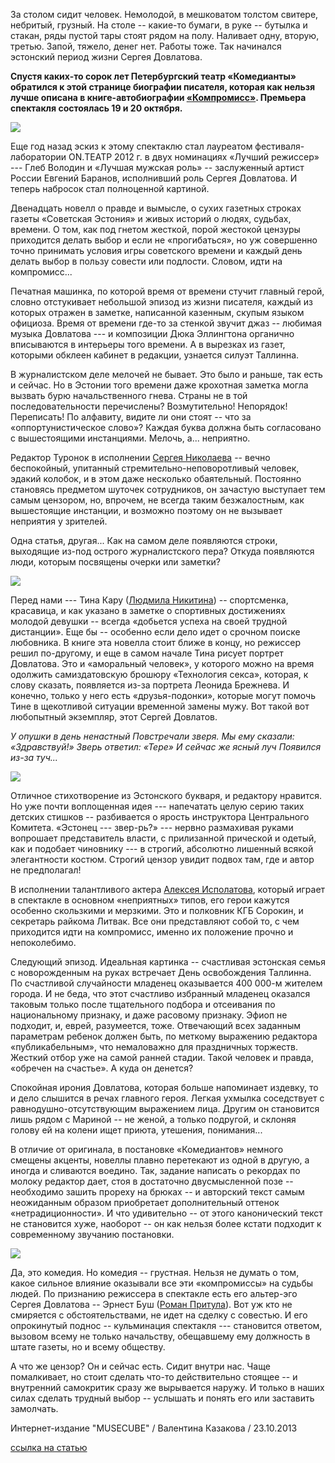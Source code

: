 За столом сидит человек. Немолодой, в мешковатом толстом свитере, небритый, грузный. На столе -- какие-то бумаги, в руке -- бутылка и стакан, ряды пустой тары стоят рядом на полу. Наливает одну, вторую, третью. Запой, тяжело, денег нет. Работы тоже. Так начинался эстонский период жизни Сергея Довлатова.


**Спустя каких-то сорок лет Петербургский театр «Комедианты» обратился к этой странице биографии писателя, которая как нельзя лучше описана в книге-автобиографии [«Компромисс»][0]. Премьера спектакля состоялась 19 и 20 октября.**


![](image-01.jpg)


Еще год назад эскиз к этому спектаклю стал лауреатом фестиваля-лаборатории ON.ТЕАТР 2012 г. в двух номинациях «Лучший режиссер» --- Глеб Володин и «Лучшая мужская роль» -- заслуженный артист России Евгений Баранов, исполнивший роль Сергея Довлатова. И теперь набросок стал полноценной картиной.


Двенадцать новелл о правде и вымысле, о сухих газетных строках газеты «Советская Эстония» и живых историй о людях, судьбах, времени. О том, как под гнетом жесткой, порой жестокой цензуры приходится делать выбор и если не «прогибаться», но уж совершенно точно принимать условия игры советского времени и каждый день делать выбор в пользу совести или подлости. Словом, идти на компромисс...


Печатная машинка, по которой время от времени стучит главный герой, словно отстукивает небольшой эпизод из жизни писателя, каждый из которых отражен в заметке, написанной казенным, скупым языком официоза. Время от времени где-то за стенкой звучит джаз -- любимая музыка Довлатова --- и композиции Дюка Эллингтона органично вписываются в интерьеры того времени. А в вырезках из газет, которыми обклеен кабинет в редакции, узнается силуэт Таллинна.


В журналистском деле мелочей не бывает. Это было и раньше, так есть и сейчас. Но в Эстонии того времени даже крохотная заметка могла вызвать бурю начальственного гнева. Страны не в той последовательности перечислены? Возмутительно! Непорядок! Переписать! По алфавиту, видите ли они стоят -- что за «оппортунистическое слово»? Каждая буква должна быть согласовано с вышестоящими инстанциями. Мелочь, а... неприятно.


Редактор Туронок в исполнении [Сергея Николаева][1] -- вечно беспокойный, упитанный стремительно-неповоротливый человек, эдакий колобок, и в этом даже несколько обаятельный. Постоянно становясь предметом шуточек сотрудников, он зачастую выступает тем самым цензором, но, впрочем, не всегда таким безжалостным, как вышестоящие инстанции, и возможно поэтому он не вызывает неприятия у зрителей.


Одна статья, другая... Как на самом деле появляются строки, выходящие из-под острого журналистского пера? Откуда появляются люди, которым посвящены очерки или заметки?


![](../kompromiss-nesvobody-i-talanta\image-02.jpg)


Перед нами --- Тина Кару ([Людмила Никитина][2]) -- спортсменка, красавица, и как указано в заметке о спортивных достижениях молодой девушки -- всегда «добьется успеха на своей трудной дистанции». Еще бы -- особенно если дело идет о срочном поиске любовника. В книге эта новелла стоит ближе в концу, но режиссер решил по-другому, и еще в самом начале Тина рисует портрет Довлатова. Это и «аморальный человек», у которого можно на время одолжить самиздатовскую брошюру «Технология секса», которая, к слову сказать, появляется из-за портрета Леонида Брежнева. И конечно, только у него есть «друзья-подонки», которые могут помочь Тине в щекотливой ситуации временной замены мужу. Вот такой вот любопытный экземпляр, этот Сергей Довлатов.


_У опушки в день ненастный
Повстречали зверя.
Мы ему сказали: «Здравствуй!»
Зверь ответил: «Тере»
И сейчас же ясный луч
Появился из-за туч..._


![](image-03.jpg)


Отличное стихотворение из Эстонского букваря, и редактору нравится. Но уже почти воплощенная идея --- напечатать целую серию таких детских стишков -- разбивается о ярость инструктора Центрального Комитета. «Эстонец --- звер-рь?» --- нервно размахивая руками вопрошает представитель власти, с прилизанной прической и одетый, как и подобает чиновнику --- в строгий, абсолютно лишенный всякой элегантности костюм. Строгий цензор увидит подвох там, где и автор не предполагал!


В исполнении талантливого актера [Алексея Исполатова][3], который играет в спектакле в основном «неприятных» типов, его герои кажутся особенно скользкими и мерзкими. Это и полковник КГБ Сорокин, и секретарь райкома Литвак. Все они представляют собой то, с чем приходится идти на компромисс, именно их положение прочно и непоколебимо.


Следующий эпизод. Идеальная картинка -- счастливая эстонская семья с новорожденным на руках встречает День освобождения Таллинна. По счастливой случайности младенец оказывается 400 000-м жителем города. И не беда, что этот счастливо избранный младенец оказался таковым только после тщательного подбора и отсеивания по национальному признаку, и даже расовому признаку. Эфиоп не подходит, и, еврей, разумеется, тоже. Отвечающий всех заданным параметрам ребенок должен быть, по меткому выражению редактора «публикабельным», что немаловажно для праздничных торжеств. Жесткий отбор уже на самой ранней стадии. Такой человек и правда, «обречен на счастье». А куда он денется?


Спокойная ирония Довлатова, которая больше напоминает издевку, то и дело слышится в речах главного героя. Легкая ухмылка соседствует с равнодушно-отсутствующим выражением лица. Другим он становится лишь рядом с Мариной -- не женой, а только подругой, и склоняя голову ей на колени ищет приюта, утешения, понимания...


В отличие от оригинала, в постановке «Комедиантов» немного смещены акценты, новеллы плавно перетекают из одной в другую, а иногда и сливаются воедино. Так, задание написать о рекордах по молоку редактор дает, стоя в достаточно двусмысленной позе -- необходимо зашить прореху на брюках -- и авторский текст самым неожиданным образом приобретает дополнительный оттенок «нетрадиционности». И что удивительно -- от этого канонический текст не становится хуже, наоборот -- он как нельзя более кстати подходит к современному звучанию постановки.


![](image-04.jpg)


Да, это комедия. Но комедия -- грустная. Нельзя не думать о том, какое сильное влияние оказывали все эти «компромиссы» на судьбы людей. По признанию режиссера в спектакле есть его альтер-эго Сергея Довлатова -- Эрнест Буш ([Роман Притула][4]). Вот уж кто не смиряется с обстоятельствами, не идет на сделку с совестью. И его опрокинутый поднос -- кульминация спектакля --- становится ответом, вызовом всему не только начальству, обещавшему ему должность в штате газеты, но и всему обществу.


А что же цензор? Он и сейчас есть. Сидит внутри нас. Чаще помалкивает, но стоит сделать что-то действительно стоящее -- и внутренний самокритик сразу же вырывается наружу. И только в наших силах сделать трудный выбор -- услышать и понять его или заставить замолчать.


Интернет-издание "MUSECUBE" / Валентина Казакова / 23.10.2013


[ссылка на статью][5]

[0]: ../../performance/kompromiss "Компромисс"
[1]: ../../person/sergei-nikolaev "Сергей Николаев"
[2]: ../../person/lyudmila-nikitina "Людмила Никитина"
[3]: ../../person/aleksei-ispolatov "Алексей Исполатов"
[4]: ../../person/roman-pritula "Роман Притула"
[5]: http://musecube.org/?p=121170